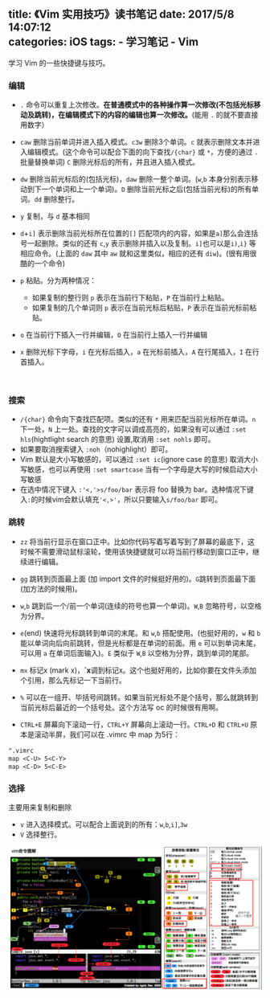 title: 《Vim 实用技巧》读书笔记
date: 2017/5/8 14:07:12  
categories: iOS
tags: 
	- 学习笔记
	- Vim
---

学习 Vim 的一些快捷键与技巧。

<!--more-->

### 编辑

- `.` 命令可以重复上次修改。**在普通模式中的各种操作算一次修改(不包括光标移动及跳转)，在编辑模式下的内容的编辑也算一次修改。**(能用 `.` 的就不要直接用数字）


- `caw` 删除当前单词并进入插入模式。`c3w` 删除3个单词。`c` 就表示删除文本并进入编辑模式。(这个命令可以配合下面的向下查找`/{char}` 或 `*`，方便的通过 `. `批量替换单词) `C` 删除光标后的所有，并且进入插入模式。

- `dw` 删除当前光标后的(包括光标)，`daw` 删除一整个单词。(`w`,`b` 本身分别表示移动到下一个单词和上一个单词)。`D` 删除当前光标之后(包括当前光标)的所有单词。`dd` 删除整行。

- `y` 复制，与 `d` 基本相同

- `d`+`i]` 表示删除当前光标所在位置的`[]` 匹配项内的内容，如果是`a]`那么会连括号一起删除。类似的还有 `c`,`y` 表示删除并插入以及复制。`i]`也可以是`i)`,`i}` 等相应命令。(上面的 `daw` 其中 `aw` 就和这里类似，相应的还有 `diw`)。(很有用很酷的一个命令)

- `p` 粘贴。分为两种情况：
  - 如果复制的整行则 `p` 表示在当前行下粘贴，`P` 在当前行上粘贴。
  - 如果复制的几个单词则 `p` 表示在当前光标后粘贴，`P` 表示在当前光标前粘贴。

- `o` 在当前行下插入一行并编辑，`O` 在当前行上插入一行并编辑

- `x` 删除光标下字母，`i` 在光标后插入，`a` 在光标前插入，`A` 在行尾插入，`I` 在行首插入。

  ​


### 搜索

- `/{char}` 命令向下查找匹配项。类似的还有 `*` 用来匹配当前光标所在单词。`n` 下一处，`N` 上一处。查找的文字可以调成高亮的，如果没有可以通过 `:set hls`(hightlight search 的意思) 设置,取消用 `:set nohls` 即可。
- 如果要取消搜索键入 `:noh`（nohighlight）即可。
- Vim 默认是大小写敏感的，可以通过 `:set ic`(ignore case 的意思) 取消大小写敏感，也可以再使用 `:set smartcase` 当有一个字母是大写的时候启动大小写敏感
- 在选中情况下键入 `:'<,'>s/foo/bar` 表示将 foo 替换为 bar。选种情况下键入`:`的时候vim会默认填充`'<,>'`，所以只要输入`s/foo/bar` 即可。


### 跳转

- `zz` 将当前行显示在窗口正中。比如你代码写着写着写到了屏幕的最底下，这时候不需要滑动鼠标滚轮，使用该快捷键就可以将当前行移动到窗口正中，继续进行编辑。
- `gg` 跳转到页面最上面 (加 import 文件的时候挺好用的)。`G`跳转到页面最下面(加方法的时候用)。
- `w`,`b` 跳到后一个/前一个单词(连续的符号也算一个单词)。`W`,`B` 忽略符号，以空格为分界。


- `e`(end) 快速将光标跳转到单词的末尾。和 `w`,`b` 搭配使用。(也挺好用的，`w` 和 `b` 能以单词向后向前跳转，但是光标都是在单词的前面。用 `e` 可以到单词末尾，可以用 `a` 在单词后面输入)。`E` 类似于 `W`,`B` 以空格为分界，跳到单词的尾部。
- `mx` 标记x (mark x)，**`x**调到标记x。这个也挺好用的，比如你要在文件头添加个引用，那么先标记一下当前行。


- `%` 可以在一组开、毕括号间跳转。如果当前光标处不是个括号，那么就跳转到当前光标后最近的一个括号处。这个方法写 oc 的时候很有用啊。
- `CTRL+E` 屏幕向下滚动一行，`CTRL+Y` 屏幕向上滚动一行。`CTRL+D` 和 `CTRL+U` 原本是滚动半屏，我们可以在 .vimrc 中 map 为5行：


```shell
".vimrc
map <C-U> 5<C-Y>
map <C-D> 5<C-E>
```





### 选择

主要用来复制和删除

- `v` 进入选择模式。可以配合上面说到的所有：`w`,`b`,`i]`,`3w`
- `V` 选择整行。



![XVim_2](https://github.com/zhang759740844/MyImgs/blob/master/MyBlog/XVim_2.png?raw=true)